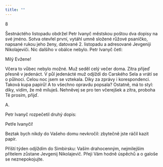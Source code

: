 ```yaml
---
title: ""
---
```


8

Šestnáctého listopadu obdržel Petr Ivanyč městskou poštou dva dopisy na své jméno.
Sotva otevřel první, vytáhl umně složené růžové psaníčko, napsané rukou jeho ženy, datované 2.
listopadu a adresované Jevgeniji Nikolajeviči.
Nic dalšího v obálce nebylo.
Petr Ivanyč četl:

Milý Evžene!

Včera to vůbec nebylo možné.
Muž seděl celý večer doma.
Zítra přijeď přesně v jedenáct.
V půl jedenácté muž odjíždí do Carského Sela a vrátí se o půlnoci.
Celou noc jsem se vztekala.
Díky za zprávy i korespondenci.
Taková kupa papírů! A to všechno opravdu popsala? Ostatně, má to styl: díky, vidím, že mě miluješ.
Nehněvej se pro ten včerejšek a zítra, proboha Tě prosím, přijď.

A.

Petr Ivanyč rozpečetil druhý dopis:

Petře Ivanyči!

Beztak bych nikdy do Vašeho domu nevkročil: zbytečně jste ráčil kazit papír.

Příští týden odjíždím do Simbirsku: Vaším drahocenným, nejmilejším přítelem zůstane Jevgenij Nikolajevič.
Přeji Vám hodně úspěchů a o galoše se neznepokojujte.